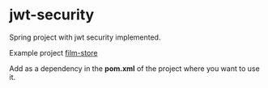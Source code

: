 # jwt-security
Spring project with jwt security implemented.

Example project [film-store](https://github.com/fytta/film-store)

Add as a dependency in the **pom.xml** of the project where you want to use it.
